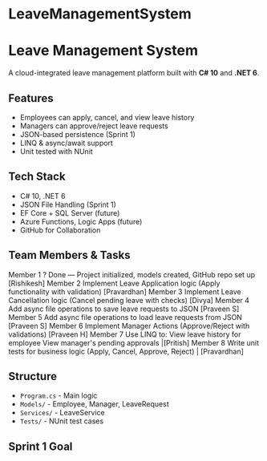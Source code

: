 # LeaveManagementSystem
#  Leave Management System

A cloud-integrated leave management platform built with **C# 10** and **.NET 6**.

##  Features
- Employees can apply, cancel, and view leave history
- Managers can approve/reject leave requests
- JSON-based persistence (Sprint 1)
- LINQ & async/await support
- Unit tested with NUnit

##  Tech Stack
- C# 10, .NET 6
- JSON File Handling (Sprint 1)
- EF Core + SQL Server (future)
- Azure Functions, Logic Apps (future)
- GitHub for Collaboration

## Team Members & Tasks
Member 1	? Done — Project initialized, models created, GitHub repo set up [Rishikesh]
Member 2	Implement Leave Application logic (Apply functionality with validation) [Pravardhan]
Member 3	Implement Leave Cancellation logic (Cancel pending leave with checks) [Divya]
Member 4	Add async file operations to save leave requests to JSON [Praveen S]
Member 5	Add async file operations to load leave requests from JSON [Praveen S]
Member 6	Implement Manager Actions (Approve/Reject with validations) [Praveen H]
Member 7	Use LINQ to:
						View leave history for employee
						View manager's pending approvals |[Pritish]
Member 8	Write unit tests for business logic (Apply, Cancel, Approve, Reject) | [Pravardhan]

##  Structure
- `Program.cs` - Main logic
- `Models/` - Employee, Manager, LeaveRequest
- `Services/` - LeaveService
- `Tests/` - NUnit test cases

##  Sprint 1 Goal


